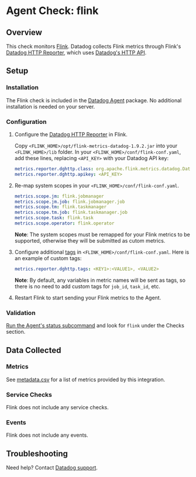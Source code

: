 # Agent Check: flink

## Overview

This check monitors [Flink][1]. Datadog collects Flink metrics through Flink's
[Datadog HTTP Reporter][4], which uses [Datadog's HTTP API][2].

## Setup

### Installation

The Flink check is included in the [Datadog Agent][3] package.
No additional installation is needed on your server.

### Configuration

1. Configure the [Datadog HTTP Reporter][4] in Flink.

	Copy `<FLINK_HOME>/opt/flink-metrics-datadog-1.9.2.jar` into your `<FLINK_HOME>/lib` folder.
	In your `<FLINK_HOME>/conf/flink-conf.yaml`, add these lines, replacing `<API_KEY>` with your Datadog API key:

	```yaml
	metrics.reporter.dghttp.class: org.apache.flink.metrics.datadog.DatadogHttpReporter
	metrics.reporter.dghttp.apikey: <API_KEY>
	```

2. Re-map system scopes in your `<FLINK_HOME>/conf/flink-conf.yaml`.

	```yaml
	metrics.scope.jm: flink.jobmanager
	metrics.scope.jm.job: flink.jobmanager.job
	metrics.scope.tm: flink.taskmanager
	metrics.scope.tm.job: flink.taskmanager.job
	metrics.scope.task: flink.task
	metrics.scope.operator: flink.operator
	```

	**Note**: The system scopes must be remapped for your Flink metrics to be supported, otherwise they will be submitted as cutom metrics.

3. Configure additional [tags][4] in `<FLINK_HOME>/conf/flink-conf.yaml`.
	Here is an example of custom tags:

	```yaml
	metrics.reporter.dghttp.tags: <KEY1>:<VALUE1>, <VALUE2>
	```

	**Note**: By default, any variables in metric names will be sent as tags, so there is no need to add custom tags for `job_id`, `task_id`, etc.

4. Restart Flink to start sending your Flink metrics to the Agent.

### Validation

[Run the Agent's status subcommand][7] and look for `flink` under the Checks section.

## Data Collected

### Metrics

See [metadata.csv][8] for a list of metrics provided by this integration.

### Service Checks

Flink does not include any service checks.

### Events

Flink does not include any events.

## Troubleshooting

Need help? Contact [Datadog support][9].

[1]: https://flink.apache.org/
[2]: https://docs.datadoghq.com/api/?lang=bash#api-reference
[3]: https://app.datadoghq.com/account/settings#agent
[4]: https://ci.apache.org/projects/flink/flink-docs-release-1.9/monitoring/metrics.html#datadog-orgapacheflinkmetricsdatadogdatadoghttpreporter
[5]: https://ci.apache.org/projects/flink/flink-docs-stable/monitoring/metrics.html#system-scope
[6]: https://docs.datadoghq.com/agent/guide/agent-commands/#start-stop-and-restart-the-agent
[7]: https://docs.datadoghq.com/agent/guide/agent-commands/#agent-status-and-information
[8]: https://github.com/DataDog/integrations-core/blob/master/flink/metadata.csv
[9]: https://docs.datadoghq.com/help
